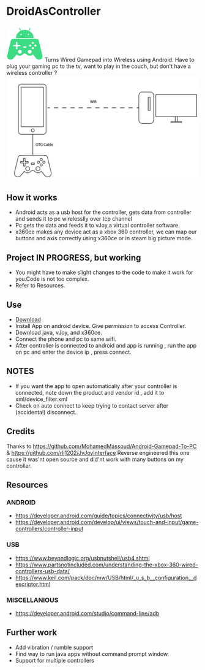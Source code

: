 # DroidAsController
![logo](./Windows_Swing_application/DroidAsControllerServer/src/DroidAsControllerServer/icon_pc.png)
Turns Wired Gamepad into Wireless using Android.
Have to plug your gaming pc to the tv, want to play in the couch, but don't have a wireless controller ?
![infographic](./infographics/main.jpg)
## How it works
* Android acts as a usb host for the controller, gets data from controller and sends it to pc wirelesslly over tcp channel
* Pc gets the data and feeds it to vJoy,a virtual controller software.
* x360ce makes any device act as a xbox 360 controller, we can map our buttons and axis correctly using x360ce or in steam big picture mode.
## Project IN PROGRESS, but working
* You might have to make slight changes to the code to make it work for you.Code is not too complex.
* Refer to Resources.
## Use 
* [Download](https://github.com/PsychedelicOrange/DroidAsController/releases)
* Install App on android device. Give permission to access Controller.
* Download java, vJoy, and x360ce.
* Connect the phone and pc to same wifi.
* After controller is connected to android and app is running , run the app on pc and enter the device ip , press connect.

## NOTES
* If you want the app to open automatically after your controller is connected, note down the product and vendor id , add it to xml/device_filter.xml
* Check on auto connect to keep trying to contact server after (accidental) disconnect.
## Credits
Thanks to https://github.com/MohamedMassoud/Android-Gamepad-To-PC
& https://github.com/rlj1202/JvJoyInterface
Reverse engineered this one cause it was'nt open source and did'nt work with many buttons on my controller.
## Resources
### ANDROID
* https://developer.android.com/guide/topics/connectivity/usb/host
* https://developer.android.com/develop/ui/views/touch-and-input/game-controllers/controller-input
### USB
* https://www.beyondlogic.org/usbnutshell/usb4.shtml
* https://www.partsnotincluded.com/understanding-the-xbox-360-wired-controllers-usb-data/
* https://www.keil.com/pack/doc/mw/USB/html/_u_s_b__configuration__descriptor.html
### MISCELLANIOUS
* https://developer.android.com/studio/command-line/adb

## Further work
* Add vibration / rumble support
* Find way to run java apps without command prompt window.
* Support for multiple controllers
